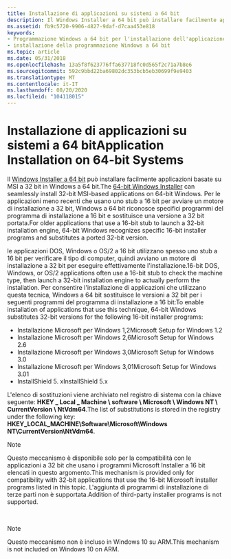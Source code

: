 ```yaml
---
title: Installazione di applicazioni su sistemi a 64 bit
description: Il Windows Installer a 64 bit può installare facilmente applicazioni basate su MSI a 32 bit in Windows a 64 bit.
ms.assetid: fb9c5720-9906-4827-9daf-d7caa453e818
keywords:
- Programmazione Windows a 64 bit per l'installazione dell'applicazione
- installazione della programmazione Windows a 64 bit
ms.topic: article
ms.date: 05/31/2018
ms.openlocfilehash: 13a5f8f623776ffa637718fc0d565f2c71a7b8e6
ms.sourcegitcommit: 592c9bbd22ba69802dc353bcb5eb30699f9e9403
ms.translationtype: MT
ms.contentlocale: it-IT
ms.lasthandoff: 08/20/2020
ms.locfileid: "104118015"
---
```

# <a name="application-installation-on-64-bit-systems"></a><span data-ttu-id="01339-105">Installazione di applicazioni su sistemi a 64 bit</span><span class="sxs-lookup"><span data-stu-id="01339-105">Application Installation on 64-bit Systems</span></span>

<span data-ttu-id="01339-106">Il [Windows Installer a 64 bit](/windows/desktop/Msi/windows-installer-on-64-bit-operating-systems) può installare facilmente applicazioni basate su MSI a 32 bit in Windows a 64 bit.</span><span class="sxs-lookup"><span data-stu-id="01339-106">The [64-bit Windows Installer](/windows/desktop/Msi/windows-installer-on-64-bit-operating-systems) can seamlessly install 32-bit MSI-based applications on 64-bit Windows.</span></span> <span data-ttu-id="01339-107">Per le applicazioni meno recenti che usano uno stub a 16 bit per avviare un motore di installazione a 32 bit, Windows a 64 bit riconosce specifici programmi del programma di installazione a 16 bit e sostituisce una versione a 32 bit portata.</span><span class="sxs-lookup"><span data-stu-id="01339-107">For older applications that use a 16-bit stub to launch a 32-bit installation engine, 64-bit Windows recognizes specific 16-bit installer programs and substitutes a ported 32-bit version.</span></span>

<span data-ttu-id="01339-108">le applicazioni DOS, Windows o OS/2 a 16 bit utilizzano spesso uno stub a 16 bit per verificare il tipo di computer, quindi avviano un motore di installazione a 32 bit per eseguire effettivamente l'installazione.</span><span class="sxs-lookup"><span data-stu-id="01339-108">16-bit DOS, Windows, or OS/2 applications often use a 16-bit stub to check the machine type, then launch a 32-bit installation engine to actually perform the installation.</span></span> <span data-ttu-id="01339-109">Per consentire l'installazione di applicazioni che utilizzano questa tecnica, Windows a 64 bit sostituisce le versioni a 32 bit per i seguenti programmi del programma di installazione a 16 bit:</span><span class="sxs-lookup"><span data-stu-id="01339-109">To enable installation of applications that use this technique, 64-bit Windows substitutes 32-bit versions for the following 16-bit installer programs:</span></span>

* <span data-ttu-id="01339-110">Installazione Microsoft per Windows 1,2</span><span class="sxs-lookup"><span data-stu-id="01339-110">Microsoft Setup for Windows 1.2</span></span>  
* <span data-ttu-id="01339-111">Installazione Microsoft per Windows 2,6</span><span class="sxs-lookup"><span data-stu-id="01339-111">Microsoft Setup for Windows 2.6</span></span>  
* <span data-ttu-id="01339-112">Installazione Microsoft per Windows 3,0</span><span class="sxs-lookup"><span data-stu-id="01339-112">Microsoft Setup for Windows 3.0</span></span>  
* <span data-ttu-id="01339-113">Installazione Microsoft per Windows 3,01</span><span class="sxs-lookup"><span data-stu-id="01339-113">Microsoft Setup for Windows 3.01</span></span>  
* <span data-ttu-id="01339-114">InstallShield 5. x</span><span class="sxs-lookup"><span data-stu-id="01339-114">InstallShield 5.x</span></span>  

<span data-ttu-id="01339-115">L'elenco di sostituzioni viene archiviato nel registro di sistema con la chiave seguente: **HKEY \_ Local \_ Machine \\ software \\ Microsoft \\ Windows NT \\ CurrentVersion \\ NtVdm64**.</span><span class="sxs-lookup"><span data-stu-id="01339-115">The list of substitutions is stored in the registry under the following key: **HKEY\_LOCAL\_MACHINE\\Software\\Microsoft\\Windows NT\\CurrentVersion\\NtVdm64**.</span></span>

> [!Note]  
> <span data-ttu-id="01339-116">Questo meccanismo è disponibile solo per la compatibilità con le applicazioni a 32 bit che usano i programmi Microsoft Installer a 16 bit elencati in questo argomento.</span><span class="sxs-lookup"><span data-stu-id="01339-116">This mechanism is provided only for compatibility with 32-bit applications that use the 16-bit Microsoft installer programs listed in this topic.</span></span> <span data-ttu-id="01339-117">L'aggiunta di programmi di installazione di terze parti non è supportata.</span><span class="sxs-lookup"><span data-stu-id="01339-117">Addition of third-party installer programs is not supported.</span></span>

 

> [!Note]  
> <span data-ttu-id="01339-118">Questo meccanismo non è incluso in Windows 10 su ARM.</span><span class="sxs-lookup"><span data-stu-id="01339-118">This mechanism is not included on Windows 10 on ARM.</span></span>

 

 

 